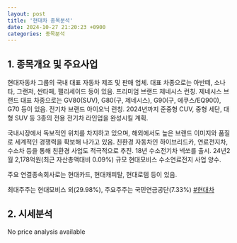 ```yaml
---
layout: post
title: '현대차 종목분석'
date: 2024-10-27 21:20:23 +0900
categories: 종목분석
---
```


## 1. 종목개요 및 주요사업

현대자동차 그룹의 국내 대표 자동차 제조 및 판매 업체. 대표 차종으로는 아반떼, 소나타, 그랜저, 싼타페, 팰리세이드 등이 있음. 프리미엄 브랜드 제네시스 런칭. 제네시스 브랜드 대표 차종으로는 GV80(SUV), G80(구, 제네시스), G90(구, 에쿠스/EQ900), G70 등이 있음. 전기차 브랜드 아이오닉 런칭. 2024년까지 준중형 CUV, 중형 세단, 대형 SUV 등 3종의 전용 전기차 라인업을 완성시킬 계획.

국내시장에서 독보적인 위치를 차지하고 있으며, 해외에서도 높은 브랜드 이미지와 품질로 세계적인 경쟁력을 확보해 나가고 있음. 친환경 자동차인 하이브리드카, 연료전지차, 수소차 등을 통해 친환경 사업도 적극적으로 추진. 18년 수소전기차 넥쏘를 출시. 24년2월 2,178억원(최근 자산총액대비 0.09%) 규모 현대모비스 수소연료전지 사업 양수.

주요 연결종속회사로는 현대카드, 현대캐피탈, 현대로템 등이 있음. 

최대주주는 현대모비스 외(29.98%), 주요주주는 국민연금공단(7.33%)
[#현대차](#)

## 2. 시세분석

No price analysis available
